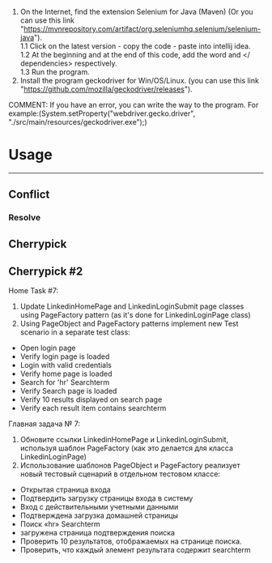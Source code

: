 1. On the Internet, find the extension Selenium for Java (Maven)
   (Or you can use this link "https://mvnrepository.com/artifact/org.seleniumhq.selenium/selenium-java").   
   1.1 Click on the latest version - copy the code - paste into intellij idea.  
   1.2 At the beginning and at the end of this code, add the word <dependencies> and </ dependencies> respectively.     
   1.3 Run the program. 
2. Install the program geckodriver for Win/OS/Linux.
(you can use this link "https://github.com/mozilla/geckodriver/releases").

COMMENT: If you have an error, you can write the way to the program.
For example:(System.setProperty("webdriver.gecko.driver", "./src/main/resources/geckodriver.exe");)      

# Usage
-------

## Conflict
### Resolve

## Cherrypick
## Cherrypick #2
Home Task #7:
1. Update LinkedinHomePage and LinkedinLoginSubmit page classes using PageFactory pattern (as it's done for LinkedinLoginPage class)
2. Using PageObject and PageFactory patterns implement new Test scenario in a separate test class:
- Open login page
- Verify login page is loaded
- Login with valid credentials
- Verify home page is loaded
- Search for 'hr' Searchterm
- Verify Search page is loaded
- Verify 10 results displayed on search page
- Verify each result item contains searchterm

Главная задача № 7:
1. Обновите ссылки LinkedinHomePage и LinkedinLoginSubmit, используя шаблон PageFactory (как это делается для класса LinkedinLoginPage)
2. Использование шаблонов PageObject и PageFactory реализует новый тестовый сценарий в отдельном тестовом классе:
- Открытая страница входа
- Подтвердить загрузку страницы входа в систему
- Вход с действительными учетными данными
- Подтверждена загрузка домашней страницы
- Поиск «hr» Searchterm
- загружена страница подтверждения поиска
- Проверить 10 результатов, отображаемых на странице поиска.
- Проверить, что каждый элемент результата содержит searchterm

